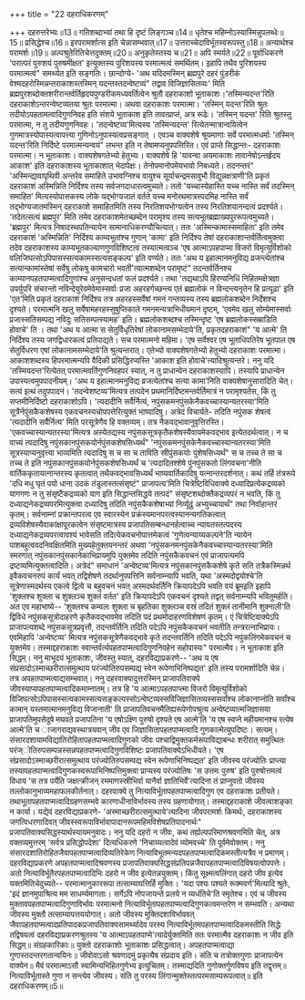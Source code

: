 +++
title = "22 दहराधिकरणम्"

+++
दहरुत्तरेभ्यः॥13॥ गतिशब्दाभ्यां तथा हि दृष्टं लिङ्गञ्च॥14॥ धृतेश्च महिम्नोऽस्यास्मिन्नुपलब्धेः॥15॥ प्रसिद्धेश्च॥16॥ इरपरामर्शात्स इति चेन्नासम्भवात्॥17॥ उत्तराच्चेदाविर्भूतस्वरूपस्तु॥18॥ अन्यार्थश्च परामर्शः॥19॥ अल्पश्रुतेरितिचेत्तदुक्तम्॥20॥ अनुकृतेस्तस्य च॥21॥ अपि स्मर्यते॥22॥ पूर्वाधिकरणे 'परात्परं पुरुशयं पुरुषमीक्षत' इत्युक्तस्य पुरिशयस्य परमात्मत्वं समर्थितम्। इहापि तथैव पुरिशयस्य परमात्मत्वं" समर्थ्यत इति सङ्गतिः। छान्दोग्ये- 'अथ यदिदमस्मिन् ब्रह्मपुरे दहरं पुंडरीकं वेश्मदहरोस्मिन्नन्तराकाशस्तस्मिन् यदन्तस्तदन्वेष्टव्यं" तद्वाव विजिज्ञासितव्यः' मिति ब्रह्मपुरशब्दोक्तशरीरान्तर्वर्तिहृदयपुण्डरीकमध्यवर्तित्वेन श्रुतौ दहराकाशो भूताकाशः।'तस्मिन्यदन्त'रिति दहराकाशेऽन्तरन्वेष्टव्यतया श्रुतः परमात्मा। अथवा दहराकाशः परमात्मा। 'तस्मिन् यदन्त'रिति श्रुतः तदीयोऽपहतामत्वादिगुणनिवह इति संशये भूताकाश इति तावत्प्राप्तं, अत्र रूढेः। 'तस्मिन् यदन्त' रिति श्रुतस्तु परमात्मा, न तु तदीयगुणनिवहः। 'तदन्वेष्टव्य'मित्यस्य 'तस्मिन्यदन्त' रित्येतन्मात्रान्वयित्वेन गुणमात्रस्योपास्यत्वापत्त्या गुणिनोऽनुपास्यत्वप्रसङ्गात् । एवञ्च वाक्यशेषे श्रूयमाणाः सर्वे परमात्मधर्माः 'तस्मिन् यदन्त'रिति निर्दिष्टे परमात्मन्यन्वयं" लभन्त इति न तेषामप्यनुपपत्तिरित। एवं प्राप्ते सिद्धान्तः- दहराकाशः परमात्मा। न भूताकाशः। वाक्यशेषगतेभ्यो हेतुभ्यः। वाक्यशेषे हि 'यावन्वा अयमाकाशः तावानेषोऽन्तर्हृदय आकाश' इति दहराकाशस्य भूताकाशात् भेदापेक्षः। तेनोपमानोपमेयभावो निबध्यते। तदनन्तरं" 'अस्मिन्द्यावापृथिवी अन्तरेव समाहिते उभावग्निश्च वायुश्च सूर्याचन्द्रमसावुभौ विद्युन्नक्षत्राणी'ति प्रकृतं दहराकाशं अस्मिन्निति निर्दिश्य तस्य सर्वजगदाधारत्वमुच्यते। ततो 'यच्चास्येहास्ति यच्च नास्ति सर्वं तदस्मिन् समाहित' मित्यस्योपासकस्य लोके यद्भोग्यजातं वर्तते यच्च मनोरथमात्रस्पदमिह नास्ति सर्वं तद्भोग्यजातमस्मिन् दहराकाशे समाहितमिति तस्य निरतिशयभोग्यत्वेन तस्य निरतिशयानन्दत्वं प्रदर्श्यते। 'तदेतत्सत्यं ब्रह्मपुर' मिति तमेव दहराकाशमेतच्छब्देन परामृश्य तस्य सत्यभूतब्रह्माख्यपुररूपत्वमुच्यते। 'ब्रह्मपुर' मित्यत्र निषादस्थपतिन्यायेन सामानाधिकरण्यौचित्यात्। ततः 'अस्मिन्कामास्समाहिता' इति तमेव दहराकाशं 'अस्मिन्निति' निर्दिश्य काम्यभूतांश्च गुणान् 'कामा' इति निर्दिश्य तेषां दहराकाशान्तर्वर्तित्वमुक्त्वा तदेव दहराकाशस्य काम्यभूतकल्याणगुणविशिष्टत्वं तस्यात्मत्वञ्च 'एष आत्माऽपहपाप्मा विजरो विमृत्युर्विशोको वलिजिघत्सोऽपिपासस्सत्यकामस्सत्यसङ्कल्प' इति वर्ण्यते। ततः 'अथ य इहात्मानमनुविद्य व्रजन्त्येतांश्च सत्यान्कामांस्तेषां सर्वेषु लोकषु कामचारो भवती'त्यात्मशब्देन परामृष्टं" तदन्तर्वर्तिनश्च काम्यानपहतपाप्मत्वादिगुणांश्च अनुसन्दधतां फलं प्रदर्श्यते। तथा 'तद्यथाऽपि हिरण्यनिधिं निहितमक्षेत्रज्ञा उपर्युपरि संचरन्तो नविन्देयुरेवमेवेमास्सर्वाः प्रजा अहरहर्गच्छन्त्य एतं ब्रह्मलोकं न विन्दन्त्यनृतेन हि प्रत्यूढा' इति 'एत'मिति प्रकृतं दहराकाशं निर्दिश्य तत्र अहरहस्सर्वेषां गमनं गन्तव्यस्य तस्य ब्रह्मलोकशब्देन निर्देशश्च दृश्यते। परमात्मनि खलु सर्वेषामहरहस्सुषुप्तिकाले गमनमन्यत्राभिधीयमानं दृष्टम्, 'एवमेव खलु सोम्येमास्सर्वाः प्रजास्सतिसम्पद्य नविदुः सतिसम्पत्स्यामह' इति। ब्रह्मलोकशब्दश्च तस्मिन्दृष्ट 'एष ब्रह्मलोकस्सम्राडिति होवाचे' ति । तथा 'अथ य आत्मा स सेतुर्विधृतिरेषां लोकानामसम्भेदाये'ति, प्रकृतदहराकाशं" 'य आत्मे' ति निर्दिश्य तस्य जगद्विधारकत्वं प्रतिपाद्यते। सच परमात्मनो महिमा। 'एष सर्वेश्वर एष भूताधिपतिरेष भूतपाल एष सेतुर्विधरण एषां लोकानामसम्भेदाये'ति श्रुत्यन्तरात्। एतेभ्यो वाक्यशेषगतेभ्यो हेतुभ्यो दहराकाशः परमात्मा। आकाशशब्दस्य हिपरमात्मन्यपि वैदिकी प्रसिद्धिरप्यस्ति 'आकाश इति होवाचे'त्यादिश्रुत्यन्तरे। ननु यदि 'तस्मियदन्त'रित्येतत् परमात्मवर्तिगुणनिवहपरं स्यात्, न तु प्राधान्येन दहराकाशस्यापि। तस्यापि प्राधान्येन उपास्यत्वमुपपादनीयम्। 'अथ य इहात्मानमनुविद्य व्रजत्येतांश्च सत्या कामा'निति वाक्यशेषानुसारादिति चेत्। सत्यं इत्थं तदुपपादनं। 'तदन्वेशष्टव्य'मित्यत्र तत्पदेन प्रथमानिर्दिष्टमन्तर्वर्तिमात्रं न परामृश्यतेस, किं तु सप्तमीनिर्दिष्टो दहराकाशोऽपि। 'त्यदादीनि सर्वैर्नित्यं, नपुंसकमनपुंसकेनैकवच्चास्यान्यतरस्या'मिति सूत्रैर्नपुंसकैकशेषस्य एकवचनस्यचोपपत्तेरित्युक्तं भाष्यादिषु। अत्रेदं विचार्यते- तदिति नपुंसक शेषत्वं 'त्यदादीनि सर्वैर्नित्य' मिति परसूत्रेणैव हि वक्तव्यम्। तत्र नैकवद्भावानुवृत्तिरस्ति। 'एकवच्चास्यान्यतरस्या'मित्यत्र अस्येतद्यस्य नपुंसकसूत्रकृतैकशेषस्यैवायमेकवद्भाव इत्येतदर्थत्वात्। न च वाच्यं त्यदादिषु नपुंसकानपुंसकयोर्नपुंसकशेषसिध्यर्थं" 'नपुंसकमनपुंसकेनैकवच्चास्यान्यतरस्या'मिति सूत्रस्याप्यनुवृत्त्या भाव्यमिति त्यदादिषु स च सा च ताविति स्रीपुंसकयोः पुंशेषसिध्यर्थं" स च तच्च ते सा च तच्च ते इति नपुंसकानपुंसकयोर्नपुंसकशेषसिध्यर्थं च 'त्यदादितश्शेषे पुंनपुंसकतो लिंगवचना'नीति वार्तिककृतायत्नान्तरस्य कृतत्वात् तथैकवद्भावसिध्यर्थं भाष्यवार्तिकादिषु यत्नान्तरदर्शनात्। कथं तर्हि तंत्ररूपे 'दधि मधु घृतं पयो धाना उदकं तंडुलास्तत्संसृष्टं" प्राजापत्य'मिति चित्रेष्टिविधिवाक्ये दध्यादिप्रत्येकद्रव्यको यागगणः न तु संसृष्टैकद्रव्यको याग इति सिद्धान्तसिद्धये तत्पदं" संसृष्टशब्दोक्तैकद्रव्यपरं न भवति, किं तु दध्याद्यनेकद्रव्यपरमित्युक्त्वा दध्यादिषु तदिति नपुंसकैकशेषाभ्यां निर्व्यूढुं अभ्युच्चायार्थं" तथा निर्वाहान्तरं कृतम्। सर्वनाम्नां प्रक्रान्तपरत्व एव स्वारस्येन प्रक्रंस्यमानपरत्वस्यानन्यगतिकत्वात् द्रव्यविशेषस्यैवाकांक्षापूरकत्वेन संसृष्टमात्रस्य प्रजापतिसम्बन्धानर्हत्वाच्च न्यायतस्तत्पदस्य दध्याद्यनेकद्रव्यपरत्वावश्यं भावेसति तदित्येकवचनोपात्तमेकत्वं 'गुणेत्वन्याय्यकल्पने'ति न्यायेन पाशबहुत्ववदनिवक्षितमिति मुख्यहेतुक्तयनन्तरं अथवा 'नपुंसकनमनपुंसकेनैकवच्चास्यान्यतरस्या'मिति स्मरणात् नपुंसकानपुंसकानेकाभिप्रायमुपि युक्तमेव तदिति नपुंसकैकवचनं एवं प्राजापत्यमपि द्रष्टव्यमित्युक्तत्वादिति। अत्रेदं" समाधानं 'अन्वेष्टव्य'मित्यत्र नपुंसकानपुंसकैकशेषे कृते सति तत्रैकस्मिन्नर्थ इवैकवचनरुपं कार्यं भवत् तद्विशेषणे तदर्थानुपपत्तिनि सर्वनाम्न्यापि भवति, यथा 'अस्मदोद्वयोश्चे'ति सूत्रेणास्मदर्थस्य एकत्वे द्वित्वे च बहुवचनं भवत् अस्मदर्थवर्तिनि क्रियापदेऽपि भवति वयं ब्रूमइति इहापि 'शुक्लश्च शुक्ला च शुक्लञ्च शुक्लं वर्तत' इति क्रियापदेऽपि एकवचनं दृश्यते तद्वत् सर्वनाम्न्यपि भवितुमर्हति। अत एव महाभाष्ये-- 'शुक्लश्च कम्वलः शुक्ला च बृहतिका शुक्लञ्च वस्रं तदितं शुक्लं तानीमानि शुक्नाली'ति द्विविधे नपुंसकसूत्रोदाहरणे कृतैकवद्भावमेव तदिति पदं प्रथमोदाहरणविशेषणं कृतम्। एं चित्रेष्टिवाक्येऽपि प्राजापत्यशब्दे नपुंसकसूत्रप्रवृत्तौ, तदन्तर्वर्तिनि तदिति पदेऽपि नपुंसकैकवचनं भवतीति तन्त्ररत्नाभिप्रायः। एवमिहापि 'अन्वेष्टव्य' मित्यत्र नपुंसकसूत्रेणैकवद्भावे कृते तदन्तवर्तिनि तदिति पदेऽपि नपुंकलिंगमेकवचनं च युक्तमेव। तस्माद्दहराकाशः स्वान्तर्वर्त्यपहतपाप्मत्वादिगुणनिवहेन सहोपास्यः" परमात्मैव। न भूताकाश इति सिद्धम्। ननु माभूदयं भूताकाशः, जीवस्तु स्यात्, दहरविद्याप्रकरणे-- 'अथ य एष संप्रसादोऽस्माच्छरीरात्समुत्थाय परंज्योतिरुपसम्पद्य स्वेन रूपेणाभिनिष्पद्यत' इति तस्य परामर्शादिति चेन्न। तत्र अपहतपाप्मत्वाद्यसम्भवात्। ननु दहरवाक्यादुत्तरस्मिन् प्राजापतिवाक्ये जीवस्याप्यपहतपाप्मत्वादिकमाम्नातम्। तत्र हि 'य आत्माऽपहतपाप्त्मा विजरो विमृत्युर्विशोको विजिघत्सोऽपिपासस्सत्यकामस्सत्यसङ्कल्पस्सोऽन्वेष्टव्यस्सविजिज्ञासितव्यस्ससर्वांश्च लोकानाप्नोति सर्वांश्च कामान् यस्तमात्मानमनुविद्य विजानाती' ति प्राजापतिवचनमैतिह्यरूपेणोपश्रुत्य अन्वेष्टव्यात्मजिज्ञासया प्राजापतिमुपसेदुषे मघवते प्रजापतिना 'य एषोऽक्ष्णि पुरुषो दृश्यते एष आत्मे'ति 'य एष स्वप्ने महीयमानश्च रत्येष आत्मे'ति च ाजागराद्यवस्थात्रयवान् जीव एव जिज्ञासितापहतपाप्मत्वादि गुणकात्मेत्युपदिष्टः। सत्यम्। संसारदशायामविद्यातिरोहितापहतपाप्मत्वादिगुणको जीवः पश्चाद्विमुक्तकर्मरूपाविद्याबन्धः शरीरात् समुत्थितः परंज्ोतिरुपसम्पन्नस्सन्नपहतपाप्मत्वादिगुणविशिष्टः प्रजापतिवाक्येऽभिधीयते। 'एष संप्रसादोऽस्माच्छरीरात्समुत्थाय परंज्योतिरुपसम्पद्य स्वेन रूपेणाभिनिष्पद्यत' इति जीवस्य परंज्योतिः प्राप्त्या तस्यापहतपाप्मत्वादिगुणकस्वरूपाभिनिष्पत्तिमुक्त्वा प्राप्यस्य परंज्योतिषः 'स उत्तमः पुरुष' इति पुरुषोत्तमत्वं विधाय 'स तत्र पर्येति जक्षत्क्रीजन् रममाणस्स्रीभिर्वा यानैर्वा ज्ञातिभिर्वे'त्यादिना तं प्राप्नुवतो जीवस्य तल्लोकानुभाव्यमहाफलकीर्तनात्। दहरवाक्ये तु नित्याविर्भूतापहतपाप्मत्वादिगुण एव दहराकाशः प्रतीयते। तथाभूतापहतपाप्मत्वादिग्रहणसम्भवे कारणाधीनाविर्भावस्य तस्य ग्रहणायोगात्। तस्माद्दहराकाशे जीवत्वाशङ्का न कार्या। यद्येवं दहरविद्याप्रकरणे- 'अस्माच्छरीरात्समुत्थाये'त्यादिना जीवपरामर्शः किमर्थः, दहराकाशस्य जगत्विधरणादिवत् जीवस्स्वरूपाविर्भावापादानरूपमहिमविशेषप्रतिपादनार्थः" प्रजापतिवाक्यसिद्धस्यार्थस्यायमनुवादः। ननु यदि दहरो न जीवः, कथं तर्ह्यल्पपरिमाणश्रवणमिति चेत्, अत्र वक्तव्यमुत्तरम् 'सर्वत्र प्रसिद्धोपदेशा' दित्यधिकरणे 'निचाय्यत्वादेवं व्योमवच्चे' ति पूर्वमेवोक्तम्। ननु संसारदशातिरोहितजैवापहतपाप्मत्वादिव्यतिरेकेण नित्याविभूतमन्यदपहतपाप्मत्वादिकमस्तीत्यत्रैव न प्रमाणम्। दहरविद्याप्रकरणे अपहतपाप्मत्वादिश्रवणस्य प्रजापतिवाक्यसिद्धसंप्रतिपन्नजैवापहतपाप्मत्वादिविषयत्वोपपत्तेः। अतो नित्याविर्भूतैरपहतपाप्मत्वादिभिः दहरो न जीव इत्येतन्नयुक्तम्। किंतु सूक्ष्मत्वलिंगात् दहरो जीव इत्येव यक्तमितिचेदुच्यते-- परमात्मानुकाररूपा तत्साम्यापत्तिर्हि मुक्तिः। 'यदा पश्यः पश्यते रूक्मवर्ण'मित्यादि श्रुतेः, 'इदं ज्ञानमुपाश्रित्य मम साधर्म्यमागताः। सर्गेऽपि नोपजायन्ते प्रलये न व्यधंतिचे'ति स्मृतेश्च। एवं च जीवस्य मुक्तावपहतपाप्मत्वादिगुणाविर्भावः परमात्मनो नित्याविर्भूतापहतपाप्मत्वादिगुणकत्वमन्तरेण न सम्भवति। अन्यथा जीवस्य मुक्तौ तत्साम्यापत्तययोगात्। अतो जीवस्य मुक्तिदशाविर्भाववत् जैवापहतपाप्मत्वादप्रतिपादकप्रजापतिवाक्यसामर्थ्यादेव परस्य नित्याविर्भूतमपहतपाप्मत्वादिकमस्तीति सिद्धेः तद्विषयत्वं दहरविद्याप्रकरणश्रुतस्य 'य आत्माऽपहतपाप्मे'त्यादेर्युक्तमिति ततः परमात्मैव दहराकाशः न जीव इति सिद्धम्॥ संग्रहकारिकाः॥ युक्तो दहराकाशोः भूताकाशः प्रसिद्धत्वात्। अपहतपाप्मत्वाद्या गुणास्तदन्तरगतान्वयिनः॥ जीवोवाऽसो श्रवणादमुं प्रकृत्यैष संप्रदाय इति। संति च तत्रोक्तगुणाः प्राजापत्येन वाक्येन॥ मैवं परमात्माऽसौ स्वामिन्यभिहितगुणेभ्य इत्युचितम्। तस्माद्यदिति गुणोक्तर्गुणविषय इति तद्वृत्तम्॥ नित्याविर्भूतास्ते गुणा न सन्त्येव जीवस्य। संति तु परस्य लिंगान्मुक्तेस्तत्परमसाम्यरूपत्वात्॥ इति दहराधिकरणम्॥5॥